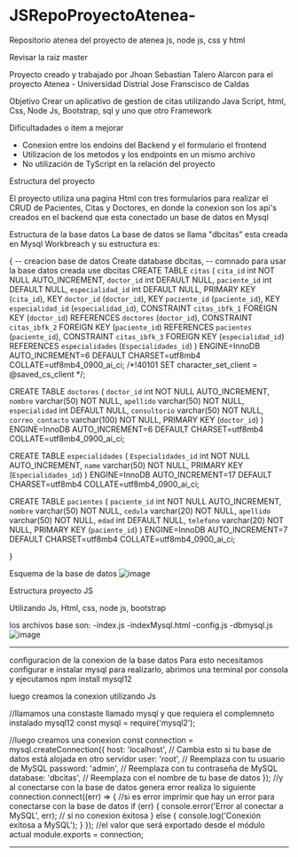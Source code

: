 # JSRepoProyectoAtenea-
Repositorio atenea del proyecto de atenea js, node js, css y html 

Revisar la raiz master

Proyecto creado y trabajado por Jhoan Sebastian Talero Alarcon para el proyecto Atenea - Universidad Distrial Jose Franscisco de Caldas

Objetivo
Crear un aplicativo de gestion de citas utilizando Java Script, html, Css, Node Js, Bootstrap, sql y uno que otro Framework 

Dificultadades o item a mejorar 
- Conexion entre los endoins del Backend y el formulario el frontend
- Utilizacion de los metodos y los endpoints en un mismo archivo
- No utilización de TyScript en la relación del proyecto

Estructura del proyecto

El proyecto utiliza una pagina Html con tres formularios para realizar el CRUD de Pacientes, Citas y Doctores, en donde la conexion son los api's creados en el backend que esta conectado un base de datos en Mysql 

Estructura de la base datos 
La base de datos se llama "dbcitas" esta creada en Mysql Workbreach y su estructura es:

{ 
-- creacion base de datos 
Create database dbcitas,
--  comnado para usar la base datos creada 
use dbcitas
CREATE TABLE `citas` (
  `cita_id` int NOT NULL AUTO_INCREMENT,
  `doctor_id` int DEFAULT NULL,
  `paciente_id` int DEFAULT NULL,
  `especialidad_id` int DEFAULT NULL,
  PRIMARY KEY (`cita_id`),
  KEY `doctor_id` (`doctor_id`),
  KEY `paciente_id` (`paciente_id`),
  KEY `especialidad_id` (`especialidad_id`),
  CONSTRAINT `citas_ibfk_1` FOREIGN KEY (`doctor_id`) REFERENCES `doctores` (`doctor_id`),
  CONSTRAINT `citas_ibfk_2` FOREIGN KEY (`paciente_id`) REFERENCES `pacientes` (`paciente_id`),
  CONSTRAINT `citas_ibfk_3` FOREIGN KEY (`especialidad_id`) REFERENCES `especialidades` (`Especialidades_id`)
) ENGINE=InnoDB AUTO_INCREMENT=6 DEFAULT CHARSET=utf8mb4 COLLATE=utf8mb4_0900_ai_ci;
/*!40101 SET character_set_client = @saved_cs_client */;


CREATE TABLE `doctores` (
  `doctor_id` int NOT NULL AUTO_INCREMENT,
  `nombre` varchar(50) NOT NULL,
  `apellido` varchar(50) NOT NULL,
  `especialidad` int DEFAULT NULL,
  `consultorio` varchar(50) NOT NULL,
  `correo_contacto` varchar(100) NOT NULL,
  PRIMARY KEY (`doctor_id`)
) ENGINE=InnoDB AUTO_INCREMENT=6 DEFAULT CHARSET=utf8mb4 COLLATE=utf8mb4_0900_ai_ci;


CREATE TABLE `especialidades` (
  `Especialidades_id` int NOT NULL AUTO_INCREMENT,
  `name` varchar(50) NOT NULL,
  PRIMARY KEY (`Especialidades_id`)
) ENGINE=InnoDB AUTO_INCREMENT=17 DEFAULT CHARSET=utf8mb4 COLLATE=utf8mb4_0900_ai_ci;

CREATE TABLE `pacientes` (
  `paciente_id` int NOT NULL AUTO_INCREMENT,
  `nombre` varchar(50) NOT NULL,
  `cedula` varchar(20) NOT NULL,
  `apellido` varchar(50) NOT NULL,
  `edad` int DEFAULT NULL,
  `telefono` varchar(20) NOT NULL,
  PRIMARY KEY (`paciente_id`)
) ENGINE=InnoDB AUTO_INCREMENT=7 DEFAULT CHARSET=utf8mb4 COLLATE=utf8mb4_0900_ai_ci;


}

Esquema de la base de datos 
![image](https://github.com/JhoanSTalero13/JSRepoProyectoAtenea-/assets/114318104/aeca98b4-a756-40ea-8d67-23e28dc5ca33)


Estructura proyecto JS

Utilizando Js, Html, css, node js, bootstrap 

los archivos base son:
-index.js
-indexMysql.html
-config.js
-dbmysql.js 
![image](https://github.com/JhoanSTalero13/JSRepoProyectoAtenea-/assets/114318104/eeb50584-60be-4979-bf91-8e30cd0ba537)
___________________________________________________________________________
configuracion de la conexion de la base datos 
Para esto necesitamos configurar e instalar mysql para realizarlo, abrimos una terminal por consola y ejecutamos npm install mysql12

luego creamos la conexion utilizando Js

//llamamos una constaste llamado mysql y que requiera el complemneto instalado mysql12
const mysql = require('mysql2');

//luego creamos una conexion
const connection = mysql.createConnection({
  host: 'localhost', // Cambia esto si tu base de datos está alojada en otro servidor
  user: 'root', // Reemplaza con tu usuario de MySQL
  password: 'admin', // Reemplaza con tu contraseña de MySQL
  database: 'dbcitas', // Reemplaza con el nombre de tu base de datos
});
//y al conectarse con la base de datos genera error realiza lo siguiente 
connection.connect((err) => {
//si es error imprimir que hay un error para conectarse con la base de datos
  if (err) {
    console.error('Error al conectar a MySQL', err);
// si no conexion éxitosa
  } else {
    console.log('Conexión exitosa a MySQL');
  }
});
//el valor que será exportado desde el módulo actual
module.exports = connection;
_____________________________________________________________________



